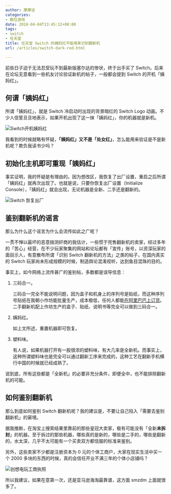 ```yaml
---
author: 摩摩诘
categories:
- 数位游戏
date: 2018-04-04T13:45:12+08:00
tags:
- switch
- 任天堂
title: 任天堂 Switch 的姨妈红不能用来识别翻新机
url: /articles/switch-dark-red.html

---
```


前些日子迫于无法忍受玩不到最新版塞尔达的惨状，终于出手买了 Switch。后来在论坛无意看到一些机友讨论验证新机的帖子，一般都会提到 Switch 的开机「姨妈红」。
<!--more-->

## 何谓「姨妈红」

所谓「姨妈红」，就是 Switch 冷启动时出现的背景暗红的 Switch Logo 动画。不少人信誓旦旦地表示，如果开机出现了这一抹「姨妈红」，你的机器就是新机。

![Switch开机姨妈红](/wp-content/uploads/switch-start.gif)


我看到的时候就略有怀疑，**「姨妈红」又不是「处女红」**，怎么能用来验证是不是新机呢？欺负我读书少吗？

## 初始化主机即可重现「姨妈红」

事实证明，我的怀疑是有理由的。因为想改区，我恢复了出厂设置，重启之后所谓「姨妈红」就再次出现了。也就是说，只要你恢复出厂设置（Initialize Console），「姨妈红」就会出现，无论机器是全新、二手还是翻新的。

![Switch 恢复出厂](/wp-content/uploads/switch-initialize.jpg)


## 鉴别翻新机的谣言

那么为什么这个谣言为什么会流传如此之广呢？

一贯不惮以最坏的恶意揣测奸商的我估计，一些惯于兜售翻新机的卖家，经过多年的「苦心」经营，在不少玩家聚集的网站和论坛都有「宣传」账号，以资深玩家的面目示人，有意散布所谓「识别 Switch 翻新机的方法」之类的帖子，在国内真实的 Switch 玩家尚未形成规模的时候，制造舆论混淆视听，达到鱼目混珠的目的。

事实上，如今网络上流传甚广的鉴别帖，多数都是误导信息：

1. 三码合一。

	三码合一完全不能说明问题，因为盒子和机身上的序列号是贴纸，而这种序列号贴纸在我朝小作坊能批量生产，成本极低，任何人都能[在阿里巴巴上订货](https://s.1688.com/selloffer/offer_search.htm?keywords=%D0%F2%C1%D0%BA%C5%CC%F9%D6%BD)。二手翻新机配上作坊生产的盒子、贴纸、说明书等完全可以做到三码合一。

2. 姨妈红。

	如上文所述，重置机器即可恢复。

3. 塑料味。

	有人说，如果机器打开有一股很浓的塑料味，有大几率是全新机。而事实上，这种所谓塑料味也是完全可以通过翻新工序来完成的，这种工艺在翻新手机横行中国的时候就已经成熟了。

说到底，所有这些都是「全新机」的必要非充分条件，即便全中，也不能排除翻新机的可能。

## 如何鉴别翻新机

那么到底如何鉴别 Switch 翻新机呢？我的建议是，不要让自己陷入「需要去鉴别翻新机」的窘境。

据我推断，在淘宝上搜索结果里靠前的那些皇冠大卖家，极有可能没有「全新**未拆封**」的机器。至于拆过的那些机器，哪些真的是新的，哪些是二手的，哪些是翻新的，水太深，几乎不太可能有一个买卖双方都信服的标准来鉴别。

另外，这些卖家不少都是注册资本为 0 元的个体工商户，大家在现实生活中买一个 2000 多块的东西的时候，真的会信任开业不满三年的个体小店铺吗？

![创想电玩工商执照](/wp-content/uploads/chuangxiang-cert.jpg)

所以我建议，如果在意第一次，还是亚马逊海淘最靠谱，这方面 smzdm 上面就很多了。
